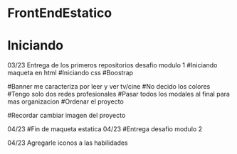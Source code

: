 # FrontEndEstatico
# Iniciando

03/23 Entrega de los primeros repositorios desafio modulo 1 
 #Iniciando maqueta en html 
 #Iniciando css
 #Boostrap

 #Banner me caracteriza por leer y ver tv/cine
 #No decido los colores
 #Tengo solo dos redes profesionales
 #Pasar todos los modales al final para mas organizacion
 #Ordenar el proyecto

 #Recordar cambiar imagen del proyecto
 


04/23 #Fin de maqueta estatica
04/23 #Entrega desafio modulo 2

04/23 Agregarle iconos a las habilidades